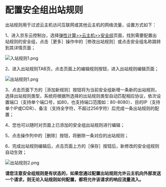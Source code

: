 # **配置安全组出站规则**

出站规则用于过滤云主机访问互联网或其他云主机的网络流量，设置方式如下：

1、进入京东云控制台，选择[弹性计算>>云主机>>安全组](http://console.jdcloud.com/host/netSecurity/list)页面，找到需要配置出站规则的安全组，点击［更多］操作中的［修改出站规则］或点击安全组名称跳转到其详情页面；

![入站规则1.png](https://img1.jcloudcs.com/cms/8f1ca5c5-1bd1-4fec-942d-39ee93d3b32320171207171337.png)

2、进入出站规则TAB页，点击页面上的编辑规则按钮，进入出站规则编辑页面；

![出站规则1.png](https://img1.jcloudcs.com/cms/ed38c250-96b8-4158-b46f-6da904c7c2e420171207171346.png)

3、点击页面下方的［添加新规则］按钮将为当前安全组新增一条新的出站规则，选择出站规则类型，系统将根据所选择的出站规则类型自动匹配相应协议，依次设置端口（支持单个端口号，如80，也支持端口范围如：80-8080）、目的IP（支持单个IP或CIDR）、备注（支持全字符，不超过256字符）后完成一条出站规则的配置；

4、您也可以随时对页面上已添加的安全组出站规则进行编辑；

5、点击操作列中的［删除］按钮，将删除一条对应的出站规则；

6、完成出站规则编辑后，点击页面上方的［保存］按钮后，新修改的安全组规则自动生效；

![出站规则2.png](https://img1.jcloudcs.com/cms/bd1b384d-1d98-41d5-bdf5-909a86950b9120171207171356.png)

**请您注意安全组规则是有状态的，如果您通过配置出站规则允许云主机向外部发送一个请求，则无论入站规则如何配置，都将允许该请求的响应流量流入。**